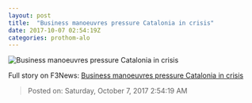 ```yaml
---
layout: post
title:  "Business manoeuvres pressure Catalonia in crisis"
date: 2017-10-07 02:54:19Z
categories: prothom-alo
---
```


![Business manoeuvres pressure Catalonia in crisis](http://en.prothom-alo.com/contents/cache/images/1200x630x1/uploads/media/2017/10/07/7ccfd511aa314f90349107bd92bd5f26-Spain.jpg?jadewits_media_id=151315)




Full story on F3News: [Business manoeuvres pressure Catalonia in crisis](http://www.f3nws.com/n/zCmcpF)

> Posted on: Saturday, October 7, 2017 2:54:19 AM
